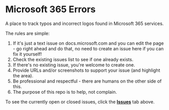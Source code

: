 # Microsoft 365 Errors
A place to track typos and incorrect logos found in Microsoft 365 services.

The rules are simple:
1. If it's just a text issue on docs.microsoft.com and you can edit the page - go right ahead and do that, no need to create an issue here if you can fix it yourself!
2. Check the existing issues list to see if one already exists.
3. If there's no existing issue, you're welcome to create one.
4. Provide URLs and/or screenshots to support your issue (and highlight the area).
5. Be professional and respectful - there are humans on the other side of this.
6. The purpose of this repo is to help, not complain.


To see the currently open or closed issues, click the [**Issues**](https://github.com/loryanstrant/M365errors/issues) tab above.
